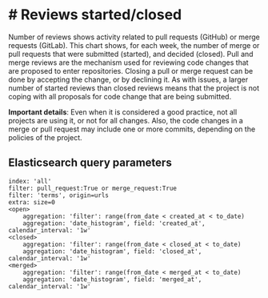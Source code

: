 # \# Reviews started/closed

Number of reviews shows activity related to pull requests (GitHub) or merge requests (GitLab). This chart shows, for each week, the number of merge or pull requests that were submitted (started), and decided (closed). Pull and merge reviews are the mechanism used for reviewing code changes that are proposed to enter repositories. Closing a pull or merge request can be done by accepting the change, or by declining it. As with issues, a larger number of started reviews than closed reviews means that the project is not coping with all proposals for code change that are being submitted.

**Important details**: Even when it is considered a good practice, not all projects are using it, or not for all changes. Also, the code changes in a merge or pull request may include one or more commits, depending on the policies of the project.

## Elasticsearch query parameters
```
index: 'all'
filter: pull_request:True or merge_request:True
filter: 'terms', origin=urls
extra: size=0
<open>
    aggregation: 'filter': range(from_date < created_at < to_date)
    aggregation: 'date_histogram', field: 'created_at', calendar_interval: '1w'
<closed>
    aggregation: 'filter': range(from_date < closed_at < to_date)
    aggregation: 'date_histogram', field: 'closed_at', calendar_interval: '1w'
<merged>
    aggregation: 'filter': range(from_date < merged_at < to_date)
    aggregation: 'date_histogram', field: 'merged_at', calendar_interval: '1w'
```
